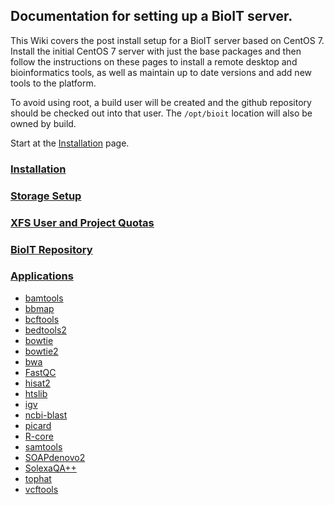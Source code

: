 ## Documentation for setting up a BioIT server.

This Wiki covers the post install setup for a BioIT server based on CentOS 7. Install the initial CentOS 7 server with just the base packages and then follow the instructions on these pages to install a remote desktop and bioinformatics tools, as well as maintain up to date versions and add new tools to the platform.

To avoid using root, a build user will be created and the github repository should be checked out into that user. The `/opt/bioit` location will also be owned by build. 

Start at the [Installation](https://shanesturrock.github.io/bioit/Installation) page.

### [Installation](https://shanesturrock.github.io/shanesturrock/bioit/Installation)
### [Storage Setup](https://shanesturrock.github.io/shanesturrock/bioit/Storage-Setup)
### [XFS User and Project Quotas](https://shanesturrock.github.io/shanesturrock/bioit/XFS-User-and-Project-Quotas)
### [BioIT Repository](https://shanesturrock.github.io/shanesturrock/bioit/BioIT-repository)
### [Applications](https://shanesturrock.github.io/shanesturrock/bioit/Applications)
* [bamtools](https://shanesturrock.github.io/shanesturrock/bioit/bamtools)
* [bbmap](https://shanesturrock.github.io/shanesturrock/bioit/bbmap)
* [bcftools](https://shanesturrock.github.io/shanesturrock/bioit/bcftools)
* [bedtools2](https://shanesturrock.github.io/shanesturrock/bioit/bedtools2)
* [bowtie](https://shanesturrock.github.io/shanesturrock/bioit/bowtie)
* [bowtie2](https://shanesturrock.github.io/shanesturrock/bioit/bowtie2)
* [bwa](https://shanesturrock.github.io/shanesturrock/bioit/bwa)
* [FastQC](https://shanesturrock.github.io/shanesturrock/bioit/FastQC)
* [hisat2](https://shanesturrock.github.io/shanesturrock/bioit/hisat2)
* [htslib](https://shanesturrock.github.io/shanesturrock/bioit/htslib)
* [igv](https://shanesturrock.github.io/shanesturrock/bioit/igv)
* [ncbi-blast](https://shanesturrock.github.io/shanesturrock/bioit/ncbi-blast)
* [picard](https://shanesturrock.github.io/shanesturrock/bioit/picard)
* [R-core](https://shanesturrock.github.io/shanesturrock/bioit/R-core)
* [samtools](https://shanesturrock.github.io/shanesturrock/bioit/samtools)
* [SOAPdenovo2](https://shanesturrock.github.io/shanesturrock/bioit/SOAPdenovo2)
* [SolexaQA++](https://shanesturrock.github.io/shanesturrock/bioit/SolexaQA++)
* [tophat](https://shanesturrock.github.io/shanesturrock/bioit/tophat)
* [vcftools](https://shanesturrock.github.io/shanesturrock/bioit/vcftools)
